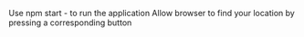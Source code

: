 Use npm start - to run the application
Allow browser to find your location by pressing a corresponding button
